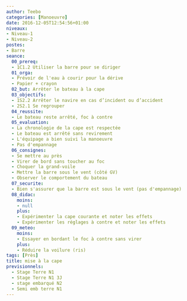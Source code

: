 ```yaml
---
author: Teebo
categories: [Manoeuvre]
date: 2016-12-05T12:54:56+01:00
niveaux:
- Niveau-1
- Niveau-2
postes:
- Barre
seance:
  00_prereq:
  - 1C1.2 Utiliser la barre pour se diriger
  01_orga:
  - Prévoir de l'eau à courir pour la dérive
  - Papier + crayon
  02_but: Arrêter le bateau à la cape
  03_objectifs:
  - 1S2.2 Arrêter le navire en cas d’incident ou d’accident
  - 2S2.1 Se regrouper
  04_reussite:
  - Le bateau reste arrêté, foc à contre
  05_evaluation:
  - La chronologie de la cape est respectée
  - Le bateau est arrêté sans revirement
  - L'équipage a bien suivi la manoeuvre
  - Pas d'empannage
  06_consignes:
  - Se mettre au près
  - Virer de bord sans toucher au foc
  - Choquer la grand-voile
  - Mettre la barre sous le vent (côté GV)
  - Observer le comportement du bateau
  07_securite:
  - Bien s'assurer que la barre est sous le vent (pas d'empannage)
  08_didac:
    moins:
    - null
    plus:
    - Expérimenter la cape courante et noter les effets
    - Expérimenter les réglages à contre et noter les effets
  09_meteo:
    moins:
    - Essayer en bordant le foc à contre sans virer
    plus:
    - Réduire la voilure (ris)
tags: [Près]
title: mise à la cape
previsionnels:
  - Stage Terre N1
  - Stage Terre N1 3J
  - stage embarqué N2
  - Semi emb terre N1
---
```

